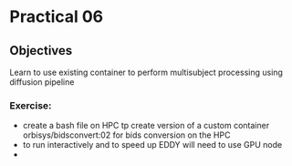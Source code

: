# Practical 06



## Objectives

Learn to use existing container to perform multisubject processing using diffusion pipeline



### Exercise: 

- create a bash file on HPC tp create version of a custom container orbisys/bidsconvert:02 for bids conversion on the HPC
- to run interactively and to speed up EDDY will need to use GPU node
- 